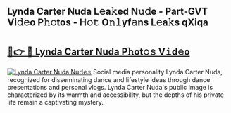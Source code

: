 ## Lynda Carter Nuda L𝚎a𝚔ed N𝚞𝚍e - Part-GVT Vi𝚍𝚎o P𝚑𝚘tos - H𝚘𝚝 O𝚗𝚕yf𝚊ns L𝚎a𝚔s qXiqa

# <h2><a href="http://kf30ud.oniu.top/?m=Lynda+Carter+Nuda">🔗👉 🔴 Lynda Carter Nuda P𝚑ot𝚘𝚜 V𝚒d𝚎o</a></h2>

[![Lynda Carter Nuda Nu𝚍e𝚜](https://i.imgur.com/0qMVB7G.gif)](http://kf30ud.oniu.top/?m=Lynda+Carter+Nuda)
Social media personality Lynda Carter Nuda, recognized for disseminating dance and lifestyle ideas through dance presentations and personal vlogs. Lynda Carter Nuda's public image is characterized by its warmth and accessibility, but the depths of his private life remain a captivating mystery.  
